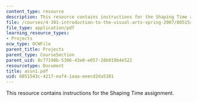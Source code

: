```yaml
---
content_type: resource
description: This resource contains instructions for the Shaping Time assignment.
file: /courses/4-301-introduction-to-the-visual-arts-spring-2007/8051543c4217eaf41aaaeeecd2da5381_assn1.pdf
file_type: application/pdf
learning_resource_types:
- Projects
ocw_type: OCWFile
parent_title: Projects
parent_type: CourseSection
parent_uid: 8c77198b-5306-43e0-e057-28b019b4e522
resourcetype: Document
title: assn1.pdf
uid: 8051543c-4217-eaf4-1aaa-eeecd2da5381
---
```

This resource contains instructions for the Shaping Time assignment.

